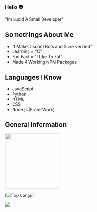 ### Hello 👽

"Im Lucid A Small Developer"

## **Somethings About Me**

- "I Make Discord Bots and 3 are verified"
- Learning = "C"
- Fun Fact = "I Like To Eat"
- Made 4 Working NPM Packages

## **Languages I Know**
- JavaScript
- Python
- HTML
- CSS
- Node.js
(FrameWork)

## General Information
<img height="180em" src="https://github-readme-stats.vercel.app/api?username=Lucidium123&show_icons=true&theme=dracula&hide_border=true&count_private=true&include_all_commits=true" />


[![Top Langs](https://github-readme-stats.vercel.app/api/top-langs/?username=Lucidium123&layout=compact)]

![](https://komarev.com/ghpvc/?username=Lucidium123&style=flat-square&color=red&label=PROFILE+VIEWS)
